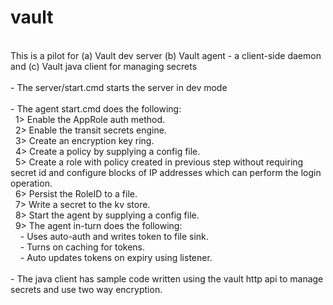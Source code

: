 # vault
<br>
This is a pilot for (a) Vault dev server (b) Vault agent - a client-side daemon and (c) Vault java client for managing secrets<br>
<br>
- The server/start.cmd starts the server in dev mode<br>
<br>
- The agent start.cmd does the following:<br>
&nbsp;&nbsp;1> Enable the AppRole auth method.<br>
&nbsp;&nbsp;2> Enable the transit secrets engine.<br>
&nbsp;&nbsp;3> Create an encryption key ring.<br>
&nbsp;&nbsp;4> Create a policy by supplying a config file.<br>
&nbsp;&nbsp;5> Create a role with policy created in previous step without requiring secret id and configure blocks of IP addresses which can perform the login operation.<br>
&nbsp;&nbsp;6> Persist the RoleID to a file.<br>
&nbsp;&nbsp;7> Write a secret to the kv store.<br>
&nbsp;&nbsp;8> Start the agent by supplying a config file.<br>
&nbsp;&nbsp;9> The agent in-turn does the following:<br>
&nbsp;&nbsp;&nbsp;&nbsp;- Uses auto-auth and writes token to file sink.<br>
&nbsp;&nbsp;&nbsp;&nbsp;- Turns on caching for tokens.<br>
&nbsp;&nbsp;&nbsp;&nbsp;- Auto updates tokens on expiry using listener.<br>
<br>
- The java client has sample code written using the vault http api to manage secrets and use two way encryption.<br>
